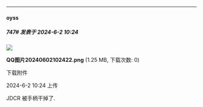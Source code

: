 ﻿
*****

####  oyss  
##### 747#       发表于 2024-6-2 10:24

<img src="https://img.saraba1st.com/forum/202406/02/102433ibv6xxqgbh6kgbxo.png" referrerpolicy="no-referrer">

<strong>QQ图片20240602102422.png</strong> (1.25 MB, 下载次数: 0)

下载附件

2024-6-2 10:24 上传

JDCR 被手柄干掉了.

